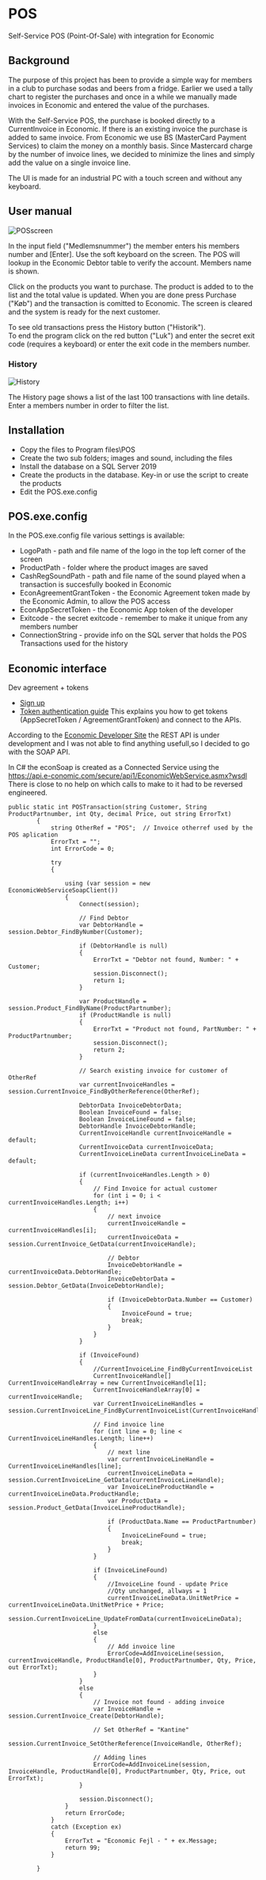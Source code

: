 # POS
Self-Service POS (Point-Of-Sale) with integration for Economic

## Background
The purpose of this project has been to provide a simple way for members in a club to purchase sodas and beers from a fridge.
Earlier we used a tally chart to register the purchases and once in a while we manually made invoices in Economic and entered the value of the purchases.

With the Self-Service POS, the purchase is booked directly to a CurrentInvoice in Economic. If there is an existing invoice the purchase is added to same invoice.
From Economic we use BS (MasterCard Payment Services) to claim the money on a monthly basis. 
Since Mastercard charge by the number of invoice lines, we decided to minimize the lines and simply add the value on a single invoice line.

The UI is made for an industrial PC with a touch screen and without any keyboard.

## User manual
![POSscreen](image/POS-screen-dump1.JPG)

In the input field ("Medlemsnummer") the member enters his members number and [Enter]. Use the soft keyboard on the screen. 
The POS will lookup in the Economic Debtor table to verify the account. Members name is shown.

Click on the products you want to purchase. The product is added to to the list and the total value is updated.
When you are done press Purchase ("Køb") and the transaction is comitted to Economic.
The screen is cleared and the system is ready for the next customer.

To see old transactions press the History button ("Historik"). <br>
To end the program click on the red button ("Luk") and enter the secret exit code (requires a keyboard) or enter the exit code in the members number.

### History
![History](image/POS-screen-dump2.JPG)

The History page shows a list of the last 100 transactions with line details.
Enter a members number in order to filter the list.

## Installation
* Copy the files to Program files\POS 
* Create the two sub folders; images and sound, including the files
* Install the database on a SQL Server 2019
* Create the products in the database. Key-in or use the script to create the products
* Edit the POS.exe.config

## POS.exe.config
In the POS.exe.config file various settings is available:
* LogoPath - path and file name of the logo in the top left corner of the screen
* ProductPath - folder where the product images are saved
* CashRegSoundPath - path and file name of the sound played when a transaction is succesfully booked in Economic
* EconAgreementGrantToken - the Economic Agreement token made by the Economic Admin, to allow the POS access
* EconAppSecretToken - the Economic App token of the developer
* Exitcode - the secret exitcode - remember to make it unique from any members number
* ConnectionString - provide info on the SQL server that holds the POS Transactions used for the history

## Economic interface
Dev agreement + tokens
* [Sign up](https://www.e-conomic.com/developer)
* [Token authentication guide](https://www.e-conomic.com/developer/connect) This explains you how to get tokens (AppSecretToken / AgreementGrantToken) and connect to the APIs.

According to the [Economic Developer Site](http://www.e-conomic.com/developer) the REST API is under development and I was not able to find anything usefull,so I decided to go with the SOAP API.

In C# the econSoap is created as a Connected Service using the https://api.e-conomic.com/secure/api1/EconomicWebService.asmx?wsdl
There is close to no help on which calls to make to it had to be reversed engineered.


```
public static int POSTransaction(string Customer, String ProductPartnumber, int Qty, decimal Price, out string ErrorTxt)
        {
            string OtherRef = "POS";  // Invoice otherref used by the POS aplication
            ErrorTxt = "";
            int ErrorCode = 0;
            
            try
            {

                using (var session = new EconomicWebServiceSoapClient())
                {
                    Connect(session);

                    // Find Debtor
                    var DebtorHandle = session.Debtor_FindByNumber(Customer);

                    if (DebtorHandle is null)
                    {
                        ErrorTxt = "Debtor not found, Number: " + Customer;
                        session.Disconnect();
                        return 1;
                    }

                    var ProductHandle = session.Product_FindByName(ProductPartnumber);
                    if (ProductHandle is null)
                    {
                        ErrorTxt = "Product not found, PartNumber: " + ProductPartnumber;
                        session.Disconnect();
                        return 2;
                    }

                    // Search existing invoice for customer of OtherRef 
                    var currentInvoiceHandles = session.CurrentInvoice_FindByOtherReference(OtherRef);

                    DebtorData InvoiceDebtorData;
                    Boolean InvoiceFound = false;
                    Boolean InvoiceLineFound = false;
                    DebtorHandle InvoiceDebtorHandle;
                    CurrentInvoiceHandle currentInvoiceHandle = default;
                    CurrentInvoiceData currentInvoiceData;
                    CurrentInvoiceLineData currentInvoiceLineData = default;

                    if (currentInvoiceHandles.Length > 0)
                    {
                        // Find Invoice for actual customer
                        for (int i = 0; i < currentInvoiceHandles.Length; i++)
                        {
                            // next invoice
                            currentInvoiceHandle = currentInvoiceHandles[i];
                            currentInvoiceData = session.CurrentInvoice_GetData(currentInvoiceHandle);

                            // Debtor
                            InvoiceDebtorHandle = currentInvoiceData.DebtorHandle;
                            InvoiceDebtorData = session.Debtor_GetData(InvoiceDebtorHandle);

                            if (InvoiceDebtorData.Number == Customer)
                            {
                                InvoiceFound = true;
                                break;
                            }
                        }
                    }

                    if (InvoiceFound)
                    {
                        //CurrentInvoiceLine_FindByCurrentInvoiceList
                        CurrentInvoiceHandle[] CurrentInvoiceHandleArray = new CurrentInvoiceHandle[1];
                        CurrentInvoiceHandleArray[0] = currentInvoiceHandle;
                        var CurrentInvoiceLineHandles = session.CurrentInvoiceLine_FindByCurrentInvoiceList(CurrentInvoiceHandleArray);

                        // Find invoice line
                        for (int line = 0; line < CurrentInvoiceLineHandles.Length; line++)
                        {
                            // next line
                            var currentInvoiceLineHandle = CurrentInvoiceLineHandles[line];
                            currentInvoiceLineData = session.CurrentInvoiceLine_GetData(currentInvoiceLineHandle);
                            var InvoiceLineProductHandle = currentInvoiceLineData.ProductHandle;
                            var ProductData = session.Product_GetData(InvoiceLineProductHandle);

                            if (ProductData.Name == ProductPartnumber)
                            {
                                InvoiceLineFound = true;
                                break;
                            }
                        }

                        if (InvoiceLineFound)
                        {
                            //InvoiceLine found - update Price
                            //Qty unchanged, allways = 1
                            currentInvoiceLineData.UnitNetPrice = currentInvoiceLineData.UnitNetPrice + Price;
                            session.CurrentInvoiceLine_UpdateFromData(currentInvoiceLineData);
                        }
                        else
                        {
                            // Add invoice line
                            ErrorCode=AddInvoiceLine(session, currentInvoiceHandle, ProductHandle[0], ProductPartnumber, Qty, Price, out ErrorTxt);
                        }
                    }
                    else
                    {
                        // Invoice not found - adding invoice
                        var InvoiceHandle = session.CurrentInvoice_Create(DebtorHandle);

                        // Set OtherRef = "Kantine"
                        session.CurrentInvoice_SetOtherReference(InvoiceHandle, OtherRef);

                        // Adding lines
                        ErrorCode=AddInvoiceLine(session, InvoiceHandle, ProductHandle[0], ProductPartnumber, Qty, Price, out ErrorTxt);
                    }

                    session.Disconnect();
                }
                return ErrorCode;
            }
            catch (Exception ex)
            {
                ErrorTxt = "Economic Fejl - " + ex.Message;
                return 99;
            }

        }
```




